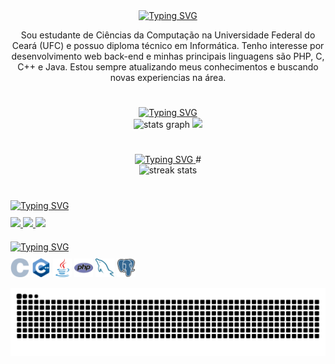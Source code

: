 <div align="center">
  <a href="https://git.io/typing-svg"><img src="https://readme-typing-svg.demolab.com?font=Fira+Code&duration=4000&pause=4000&color=CE877F&center=true&vCenter=true&lines=%E2%82%8A%CB%9A%E2%9C%A7%EA%92%B0Ol%C3%A1%2C+sou+a+Clara!!%EA%92%B1%E2%82%8A%CB%9A%E2%9C%A7" alt="Typing SVG" /></a>
</div>
<p align="center">Sou estudante de Ciências da Computação na Universidade Federal do Ceará (UFC) e possuo diploma técnico em Informática. Tenho interesse por desenvolvimento web back-end e minhas principais linguagens são PHP, C, C++ e Java. Estou sempre atualizando meus conhecimentos e buscando novas experiencias na área.

#
<div align="center">
  <a href="https://git.io/typing-svg"><img src="https://readme-typing-svg.demolab.com?font=Fira+Code&duration=1&pause=1&color=CE877F&center=true&repeat=false&width=435&lines=%E2%82%8A%CB%9A%E2%9C%A7%EA%92%B0Stats%3A+" alt="Typing SVG" /></a>
  
<div align="center">
    <img src="https://github-readme-stats.vercel.app/api?username=claraa908&show_icons=true&theme=date_night&rank_icon=github" height="150" alt="stats graph" />
    <img height=150 src="https://github-readme-stats.vercel.app/api/top-langs?username=claraa908&layout=compact&langs_count=8&theme=date_night" />
</div>

#
<div align="center">
  <a href="https://git.io/typing-svg"><img src="https://readme-typing-svg.demolab.com?font=Fira+Code&duration=1&pause=1&color=CE877F&center=true&repeat=false&width=435&lines=%E2%82%8A%CB%9A%E2%9C%A7%EA%92%B0Commit%3A+" alt="Typing SVG" />
  </a>
#

<div align="center">
    <img src="https://github-readme-streak-stats.herokuapp.com/?user=claraa908&theme=date_night" alt="streak stats" />
</div>

#

#
<img align="right" alt="" height="190px" src="https://data.bloggif.com/distant/user/store/9/6/2/c/14423b6df8e36d6b641bd8cf2d53c269.gif">

<div align="left">
  <a href="https://git.io/typing-svg">
    <img src="https://readme-typing-svg.demolab.com?font=Fira+Code&duration=1&pause=1&color=CE877F&center=false&repeat=false&width=435&lines=%E2%82%8A%CB%9A%E2%9C%A7%EA%92%B0Contato%3A+" alt="Typing SVG" />
  </a>

  <div style="margin: 10px 0;">
    <a href="https://www.instagram.com/imnot__claire/" target="_blank">
      <img src="https://img.shields.io/badge/-Instagram-000?style=for-the-badge&logo=instagram&logoColor=FFF&color=CE877F">
    </a>
    <a href="mailto:claracruz.fac12@gmail.com" target="_blank">
      <img src="https://img.shields.io/badge/-Email-000?style=for-the-badge&logo=microsoft-outlook&logoColor=CE877F&color=CE877F">
    </a>
    <a href="https://www.linkedin.com/in/clara-cruz-b6b093263" target="_blank">
      <img src="https://img.shields.io/badge/-LinkedIn-000?style=for-the-badge&logo=linkedin&logoColor=CE877F&color=CE877F">
    </a>
  </div>
</div>

<div align="left" style="margin-top: 20px;">
  <a href="https://git.io/typing-svg">
    <img src="https://readme-typing-svg.demolab.com?font=Fira+Code&duration=1&pause=1&color=CE877F&center=false&repeat=false&width=435&lines=%E2%82%8A%CB%9A%E2%9C%A7%EA%92%B0Linguagens%3A+" alt="Typing SVG" />
  </a>

  <div style="margin-top: 10px;">
    <img alt="Clara-C" height="30" src="https://raw.githubusercontent.com/devicons/devicon/master/icons/c/c-original.svg">
    <img alt="Clara-C++" height="30" src="https://raw.githubusercontent.com/devicons/devicon/master/icons/cplusplus/cplusplus-original.svg">
    <img alt="Clara-Java" height="30" src="https://raw.githubusercontent.com/devicons/devicon/master/icons/java/java-original.svg">
    <img alt="Clara-PHP" height="30" src="https://raw.githubusercontent.com/devicons/devicon/master/icons/php/php-original.svg">
    <img alt="Clara-MySQL" height="30" src="https://raw.githubusercontent.com/devicons/devicon/master/icons/mysql/mysql-original.svg">
    <img alt="Clara-PostgreSQL" height="30" src="https://raw.githubusercontent.com/devicons/devicon/master/icons/postgresql/postgresql-original.svg">
  </div>
</div>

![snake](https://raw.githubusercontent.com/claraa908/claraa908/output/github-snake.svg?cacheBust=4)
